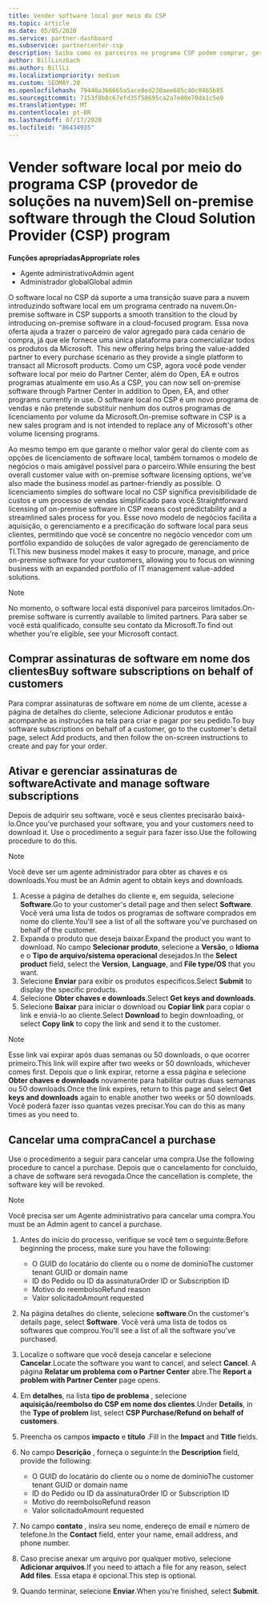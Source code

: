 ```yaml
---
title: Vender software local por meio do CSP
ms.topic: article
ms.date: 05/05/2020
ms.service: partner-dashboard
ms.subservice: partnercenter-csp
description: Saiba como os parceiros no programa CSP podem comprar, gerenciar, vender e cancelar assinaturas de software local em nome dos clientes no Partner Center.
author: BillLinzbach
ms.author: BillLi
ms.localizationpriority: medium
ms.custom: SEOMAY.20
ms.openlocfilehash: 79448a366665a5ace8ed230aee685c40c0465b85
ms.sourcegitcommit: 7153f0b8c67efd35f58695ca2a7e00e70da1c5e9
ms.translationtype: MT
ms.contentlocale: pt-BR
ms.lasthandoff: 07/17/2020
ms.locfileid: "86434935"
---
```

# <a name="sell-on-premise-software-through-the-cloud-solution-provider-csp-program"></a><span data-ttu-id="e67d1-103">Vender software local por meio do programa CSP (provedor de soluções na nuvem)</span><span class="sxs-lookup"><span data-stu-id="e67d1-103">Sell on-premise software through the Cloud Solution Provider (CSP) program</span></span>

<span data-ttu-id="e67d1-104">**Funções apropriadas**</span><span class="sxs-lookup"><span data-stu-id="e67d1-104">**Appropriate roles**</span></span>

- <span data-ttu-id="e67d1-105">Agente administrativo</span><span class="sxs-lookup"><span data-stu-id="e67d1-105">Admin agent</span></span>
- <span data-ttu-id="e67d1-106">Administrador global</span><span class="sxs-lookup"><span data-stu-id="e67d1-106">Global admin</span></span>

<span data-ttu-id="e67d1-107">O software local no CSP dá suporte a uma transição suave para a nuvem introduzindo software local em um programa centrado na nuvem.</span><span class="sxs-lookup"><span data-stu-id="e67d1-107">On-premise software in CSP supports a smooth transition to the cloud by introducing on-premise software in a cloud-focused program.</span></span><span data-ttu-id="e67d1-108"> Essa nova oferta ajuda a trazer o parceiro de valor agregado para cada cenário de compra, já que ele fornece uma única plataforma para comercializar todos os produtos da Microsoft.</span><span class="sxs-lookup"><span data-stu-id="e67d1-108">  This new offering helps bring the value-added partner to every purchase scenario as they provide a single platform to transact all Microsoft products.</span></span> <span data-ttu-id="e67d1-109">Como um CSP, agora você pode vender software local por meio do Partner Center, além do Open, EA e outros programas atualmente em uso.</span><span class="sxs-lookup"><span data-stu-id="e67d1-109">As a CSP, you can now sell on-premise software through Partner Center in addition to Open, EA, and other programs currently in use.</span></span> <span data-ttu-id="e67d1-110">O software local no CSP é um novo programa de vendas e não pretende substituir nenhum dos outros programas de licenciamento por volume da Microsoft.</span><span class="sxs-lookup"><span data-stu-id="e67d1-110">On-premise software in CSP is a new sales program and is not intended to replace any of Microsoft's other volume licensing programs.</span></span> 
 
<span data-ttu-id="e67d1-111">Ao mesmo tempo em que garante o melhor valor geral do cliente com as opções de licenciamento de software local, também tornamos o modelo de negócios o mais amigável possível para o parceiro.</span><span class="sxs-lookup"><span data-stu-id="e67d1-111">While ensuring the best overall customer value with on-premise software licensing options, we've also made the business model as partner-friendly as possible.</span></span> <span data-ttu-id="e67d1-112">O licenciamento simples do software local no CSP significa previsibilidade de custos e um processo de vendas simplificado para você.</span><span class="sxs-lookup"><span data-stu-id="e67d1-112">Straightforward licensing of on-premise software in CSP means cost predictability and a streamlined sales process for you.</span></span> <span data-ttu-id="e67d1-113">Esse novo modelo de negócios facilita a aquisição, o gerenciamento e a precificação do software local para seus clientes, permitindo que você se concentre no negócio vencedor com um portfólio expandido de soluções de valor agregado de gerenciamento de TI.</span><span class="sxs-lookup"><span data-stu-id="e67d1-113">This new business model makes it easy to procure, manage, and price on-premise software for your customers, allowing you to focus on winning business with an expanded portfolio of IT management value-added solutions.</span></span> 

>[!NOTE]
><span data-ttu-id="e67d1-114">No momento, o software local está disponível para parceiros limitados.</span><span class="sxs-lookup"><span data-stu-id="e67d1-114">On-premise software is currently available to limited partners.</span></span> <span data-ttu-id="e67d1-115">Para saber se você está qualificado, consulte seu contato da Microsoft.</span><span class="sxs-lookup"><span data-stu-id="e67d1-115">To find out whether you're eligible, see your Microsoft contact.</span></span> 


## <a name="buy-software-subscriptions-on-behalf-of-customers"></a><span data-ttu-id="e67d1-116">Comprar assinaturas de software em nome dos clientes</span><span class="sxs-lookup"><span data-stu-id="e67d1-116">Buy software subscriptions on behalf of customers</span></span>

<span data-ttu-id="e67d1-117">Para comprar assinaturas de software em nome de um cliente, acesse a página de detalhes do cliente, selecione Adicionar produtos e então acompanhe as instruções na tela para criar e pagar por seu pedido.</span><span class="sxs-lookup"><span data-stu-id="e67d1-117">To buy software subscriptions on behalf of a customer, go to the customer's detail page, select Add products, and then follow the on-screen instructions to create and pay for your order.</span></span>

## <a name="activate-and-manage-software-subscriptions"></a><span data-ttu-id="e67d1-118">Ativar e gerenciar assinaturas de software</span><span class="sxs-lookup"><span data-stu-id="e67d1-118">Activate and manage software subscriptions</span></span>

<span data-ttu-id="e67d1-119">Depois de adquirir seu software, você e seus clientes precisarão baixá-lo.</span><span class="sxs-lookup"><span data-stu-id="e67d1-119">Once you've purchased your software, you and your customers need to download it.</span></span> <span data-ttu-id="e67d1-120">Use o procedimento a seguir para fazer isso.</span><span class="sxs-lookup"><span data-stu-id="e67d1-120">Use the following procedure to do this.</span></span> 

>[!NOTE]
><span data-ttu-id="e67d1-121">Você deve ser um agente administrador para obter as chaves e os downloads.</span><span class="sxs-lookup"><span data-stu-id="e67d1-121">You must be an Admin agent to obtain keys and downloads.</span></span> 

1. <span data-ttu-id="e67d1-122">Acesse a página de detalhes do cliente e, em seguida, selecione **Software**.</span><span class="sxs-lookup"><span data-stu-id="e67d1-122">Go to your customer's detail page and then select **Software**.</span></span> <span data-ttu-id="e67d1-123">Você verá uma lista de todos os programas de software comprados em nome do cliente.</span><span class="sxs-lookup"><span data-stu-id="e67d1-123">You'll see a list of all the software you've purchased on behalf of the customer.</span></span> 
2.  <span data-ttu-id="e67d1-124">Expanda o produto que deseja baixar.</span><span class="sxs-lookup"><span data-stu-id="e67d1-124">Expand the product you want to download.</span></span> <span data-ttu-id="e67d1-125">No campo **Selecionar produto**, selecione a **Versão**, o **Idioma** e o **Tipo de arquivo/sistema operacional** desejados.</span><span class="sxs-lookup"><span data-stu-id="e67d1-125">In the **Select product** field, select the **Version**, **Language**, and **File type/OS** that you want.</span></span> 
3.  <span data-ttu-id="e67d1-126">Selecione **Enviar** para exibir os produtos específicos.</span><span class="sxs-lookup"><span data-stu-id="e67d1-126">Select **Submit** to display the specific products.</span></span> 
4.  <span data-ttu-id="e67d1-127">Selecione **Obter chaves e downloads**.</span><span class="sxs-lookup"><span data-stu-id="e67d1-127">Select **Get keys and downloads**.</span></span> 
5.  <span data-ttu-id="e67d1-128">Selecione **Baixar** para iniciar o download ou **Copiar link** para copiar o link e enviá-lo ao cliente.</span><span class="sxs-lookup"><span data-stu-id="e67d1-128">Select **Download** to begin downloading, or select **Copy link** to copy the link and send it to the customer.</span></span> 

>[!NOTE]
><span data-ttu-id="e67d1-129">Esse link vai expirar após duas semanas ou 50 downloads, o que ocorrer primeiro.</span><span class="sxs-lookup"><span data-stu-id="e67d1-129">This link will expire after two weeks or 50 downloads, whichever comes first.</span></span> <span data-ttu-id="e67d1-130">Depois que o link expirar, retorne a essa página e selecione **Obter chaves e downloads** novamente para habilitar outras duas semanas ou 50 downloads.</span><span class="sxs-lookup"><span data-stu-id="e67d1-130">Once the link expires, return to this page and select **Get keys and downloads** again to enable another two weeks or 50 downloads.</span></span> <span data-ttu-id="e67d1-131">Você poderá fazer isso quantas vezes precisar.</span><span class="sxs-lookup"><span data-stu-id="e67d1-131">You can do this as many times as you need to.</span></span> 


## <a name="cancel-a-purchase"></a><span data-ttu-id="e67d1-132">Cancelar uma compra</span><span class="sxs-lookup"><span data-stu-id="e67d1-132">Cancel a purchase</span></span>

<span data-ttu-id="e67d1-133">Use o procedimento a seguir para cancelar uma compra.</span><span class="sxs-lookup"><span data-stu-id="e67d1-133">Use the following procedure to cancel a purchase.</span></span> <span data-ttu-id="e67d1-134">Depois que o cancelamento for concluído, a chave de software será revogada.</span><span class="sxs-lookup"><span data-stu-id="e67d1-134">Once the cancellation is complete, the software key will be revoked.</span></span> 

>[!NOTE]
><span data-ttu-id="e67d1-135">Você precisa ser um Agente administrativo para cancelar uma compra.</span><span class="sxs-lookup"><span data-stu-id="e67d1-135">You must be an Admin agent to cancel a purchase.</span></span> 

1.  <span data-ttu-id="e67d1-136">Antes do início do processo, verifique se você tem o seguinte:</span><span class="sxs-lookup"><span data-stu-id="e67d1-136">Before beginning the process, make sure you have the following:</span></span> 
    - <span data-ttu-id="e67d1-137">O GUID do locatário do cliente ou o nome de domínio</span><span class="sxs-lookup"><span data-stu-id="e67d1-137">The customer tenant GUID or domain name</span></span>
    - <span data-ttu-id="e67d1-138">ID do Pedido ou ID da assinatura</span><span class="sxs-lookup"><span data-stu-id="e67d1-138">Order ID or Subscription ID</span></span>
    - <span data-ttu-id="e67d1-139">Motivo do reembolso</span><span class="sxs-lookup"><span data-stu-id="e67d1-139">Refund reason</span></span>
    - <span data-ttu-id="e67d1-140">Valor solicitado</span><span class="sxs-lookup"><span data-stu-id="e67d1-140">Amount requested</span></span>

2.  <span data-ttu-id="e67d1-141">Na página detalhes do cliente, selecione **software**.</span><span class="sxs-lookup"><span data-stu-id="e67d1-141">On the customer's details page, select **Software**.</span></span> <span data-ttu-id="e67d1-142">Você verá uma lista de todos os softwares que comprou.</span><span class="sxs-lookup"><span data-stu-id="e67d1-142">You'll see a list of all the software you've purchased.</span></span> 

3.  <span data-ttu-id="e67d1-143">Localize o software que você deseja cancelar e selecione **Cancelar**.</span><span class="sxs-lookup"><span data-stu-id="e67d1-143">Locate the software you want to cancel, and select **Cancel**.</span></span> <span data-ttu-id="e67d1-144">A página **Relatar um problema com o Partner Center** abre.</span><span class="sxs-lookup"><span data-stu-id="e67d1-144">The **Report a problem with Partner Center** page opens.</span></span> 

4.  <span data-ttu-id="e67d1-145">Em **detalhes**, na lista **tipo de problema** , selecione **aquisição/reembolso do CSP em nome dos clientes**.</span><span class="sxs-lookup"><span data-stu-id="e67d1-145">Under **Details**, in the **Type of problem** list, select **CSP Purchase/Refund on behalf of customers**.</span></span>

5.  <span data-ttu-id="e67d1-146">Preencha os campos **impacto** e **título** .</span><span class="sxs-lookup"><span data-stu-id="e67d1-146">Fill in the **Impact** and **Title** fields.</span></span> 

6.  <span data-ttu-id="e67d1-147">No campo **Descrição** , forneça o seguinte:</span><span class="sxs-lookup"><span data-stu-id="e67d1-147">In the **Description** field, provide the following:</span></span> 
    -   <span data-ttu-id="e67d1-148">O GUID do locatário do cliente ou o nome de domínio</span><span class="sxs-lookup"><span data-stu-id="e67d1-148">The customer tenant GUID or domain name</span></span>
    -   <span data-ttu-id="e67d1-149">ID do Pedido ou ID da assinatura</span><span class="sxs-lookup"><span data-stu-id="e67d1-149">Order ID or Subscription ID</span></span>
    -   <span data-ttu-id="e67d1-150">Motivo do reembolso</span><span class="sxs-lookup"><span data-stu-id="e67d1-150">Refund reason</span></span>
    -   <span data-ttu-id="e67d1-151">Valor solicitado</span><span class="sxs-lookup"><span data-stu-id="e67d1-151">Amount requested</span></span>

7.  <span data-ttu-id="e67d1-152">No campo **contato** , insira seu nome, endereço de email e número de telefone.</span><span class="sxs-lookup"><span data-stu-id="e67d1-152">In the **Contact** field, enter your name, email address, and phone number.</span></span> 

8.  <span data-ttu-id="e67d1-153">Caso precise anexar um arquivo por qualquer motivo, selecione **Adicionar arquivos**.</span><span class="sxs-lookup"><span data-stu-id="e67d1-153">If you need to attach a file for any reason, select **Add files**.</span></span> <span data-ttu-id="e67d1-154">Essa etapa é opcional.</span><span class="sxs-lookup"><span data-stu-id="e67d1-154">This step is optional.</span></span> 

9.  <span data-ttu-id="e67d1-155">Quando terminar, selecione **Enviar**.</span><span class="sxs-lookup"><span data-stu-id="e67d1-155">When you're finished, select **Submit**.</span></span>